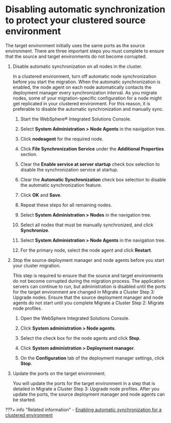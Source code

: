 # Disabling automatic synchronization to protect your clustered source environment

The target environment initially uses the same ports as the source environment. There are three important steps you must complete to ensure that the source and target environments do not become corrupted.

1.  Disable automatic synchronization on all nodes in the cluster.

    In a clustered environment, turn off automatic node synchronization before you start the migration. When the automatic synchronization is enabled, the node agent on each node automatically contacts the deployment manager every synchronization interval. As you migrate nodes, some of your migration-specific configuration for a node might get replicated in your clustered environment. For this reason, it is preferable to disable the automatic synchronization and manually sync.

    1.  Start the WebSphere® Integrated Solutions Console.

    2.  Select **System Administration > Node Agents** in the navigation tree.

    3.  Click **nodeagent** for the required node.

    4.  Click **File Synchronization Service** under the **Additional Properties** section.

    5.  Clear the **Enable service at server startup** check box selection to disable the synchronization service at startup.

    6.  Clear the **Automatic Synchronization** check box selection to disable the automatic synchronization feature.

    7.  Click **OK** and **Save**.

    8.  Repeat these steps for all remaining nodes.

    9.  Select **System Administration > Nodes** in the navigation tree.

    10. Select all nodes that must be manually synchronized, and click **Synchronize**.

    11. Select **System Administration > Node Agents** in the navigation tree.

    12. For the primary node, select the node agent and click **Restart**.

2.  Stop the source deployment manager and node agents before you start your cluster migration.

    This step is required to ensure that the source and target environments do not become corrupted during the migration process. The application servers can continue to run, but administration is disabled until the ports for the target environment are changed in Migrate a Cluster Step 3: Upgrade nodes. Ensure that the source deployment manager and node agents do not start until you complete Migrate a Cluster Step 2: Migrate node profiles.

    1.  Open the WebSphere Integrated Solutions Console.

    2.  Click **System administration > Node agents**.

    3.  Select the check box for the node agents and click **Stop**.

    4.  Click **System administration > Deployment manager**.

    5.  On the **Configuration** tab of the deployment manager settings, click **Stop**.

3.  Update the ports on the target environment.

    You will update the ports for the target environment in a step that is detailed in Migrate a Cluster Step 3: Upgrade node profiles. After you update the ports, the source deployment manager and node agents can be started.


???+ info "Related information" 
    -   [Enabling automatic synchronization for a clustered environment](../../../../deploy_dx/manage/migrate/next_steps/post_mig_activities/admin_task/mig_enable_auto-sync.md)

